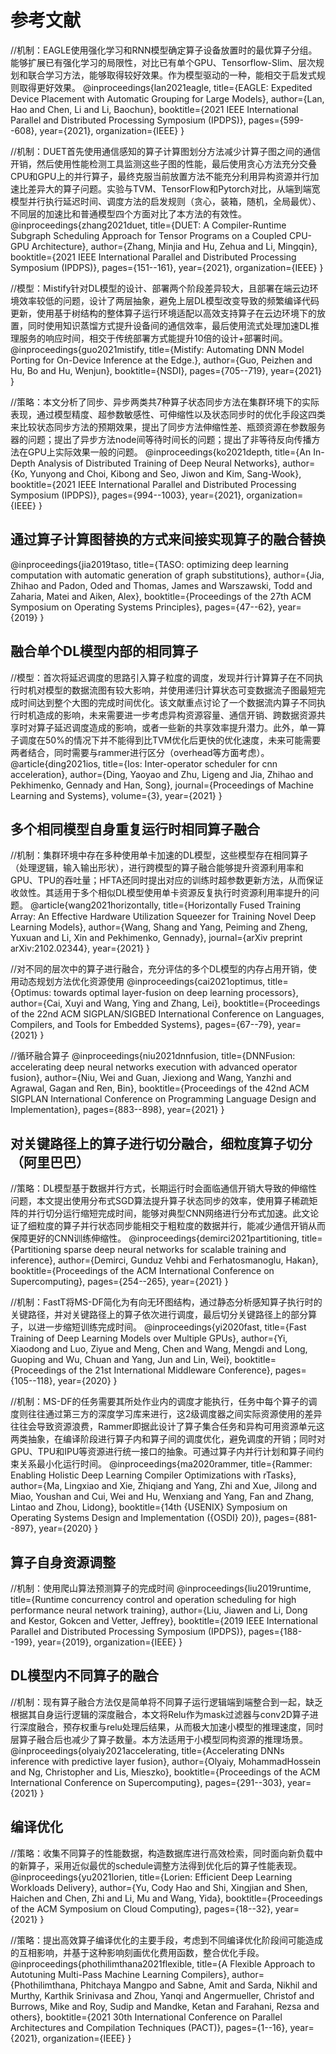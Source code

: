 # 参考文献

//机制：EAGLE使用强化学习和RNN模型确定算子设备放置时的最优算子分组。能够扩展已有强化学习的局限性，对比已有单个GPU、Tensorflow-Slim、层次规划和联合学习方法，能够取得较好效果。作为模型驱动的一种，能相交于启发式规则取得更好效果。
@inproceedings{lan2021eagle,
  title={EAGLE: Expedited Device Placement with Automatic Grouping for Large Models},
  author={Lan, Hao and Chen, Li and Li, Baochun},
  booktitle={2021 IEEE International Parallel and Distributed Processing Symposium (IPDPS)},
  pages={599--608},
  year={2021},
  organization={IEEE}
}


//机制：DUET首先使用通信感知的算子计算图划分方法减少计算子图之间的通信开销，然后使用性能检测工具监测这些子图的性能，最后使用贪心方法充分交叠CPU和GPU上的并行算子，最终克服当前放置方法不能充分利用异构资源并行加速比差异大的算子问题。实验与TVM、TensorFlow和Pytorch对比，从端到端宽模型并行执行延迟时间、调度方法的启发规则（贪心，装箱，随机，全局最优）、不同层的加速比和普通模型四个方面对比了本方法的有效性。
@inproceedings{zhang2021duet,
  title={DUET: A Compiler-Runtime Subgraph Scheduling Approach for Tensor Programs on a Coupled CPU-GPU Architecture},
  author={Zhang, Minjia and Hu, Zehua and Li, Mingqin},
  booktitle={2021 IEEE International Parallel and Distributed Processing Symposium (IPDPS)},
  pages={151--161},
  year={2021},
  organization={IEEE}
}

//模型：Mistify针对DL模型的设计、部署两个阶段差异较大，且部署在端云边环境效率较低的问题，设计了两层抽象，避免上层DL模型改变导致的频繁编译代码更新，使用基于树结构的整体算子运行环境适配以高效支持算子在云边环境下的放置，同时使用知识蒸馏方式提升设备间的通信效率，最后使用流式处理加速DL推理服务的响应时间，相交于传统部署方式能提升10倍的设计+部署时间。
@inproceedings{guo2021mistify,
  title={Mistify: Automating DNN Model Porting for On-Device Inference at the Edge.},
  author={Guo, Peizhen and Hu, Bo and Hu, Wenjun},
  booktitle={NSDI},
  pages={705--719},
  year={2021}
}

//策略：本文分析了同步、异步两类共7种算子状态同步方法在集群环境下的实际表现，通过模型精度、超参数敏感性、可伸缩性以及状态同步时的优化手段这四类来比较状态同步方法的预期效果，提出了同步方法伸缩性差、瓶颈资源在参数服务器的问题；提出了异步方法node间等待时间长的问题；提出了非等待反向传播方法在GPU上实际效果一般的问题。
@inproceedings{ko2021depth,
  title={An In-Depth Analysis of Distributed Training of Deep Neural Networks},
  author={Ko, Yunyong and Choi, Kibong and Seo, Jiwon and Kim, Sang-Wook},
  booktitle={2021 IEEE International Parallel and Distributed Processing Symposium (IPDPS)},
  pages={994--1003},
  year={2021},
  organization={IEEE}
}

## 通过算子计算图替换的方式来间接实现算子的融合替换

@inproceedings{jia2019taso,
  title={TASO: optimizing deep learning computation with automatic generation of graph substitutions},
  author={Jia, Zhihao and Padon, Oded and Thomas, James and Warszawski, Todd and Zaharia, Matei and Aiken, Alex},
  booktitle={Proceedings of the 27th ACM Symposium on Operating Systems Principles},
  pages={47--62},
  year={2019}
}

## 融合单个DL模型内部的相同算子

//模型：首次将延迟调度的思路引入算子粒度的调度，发现并行计算算子在不同执行时机对模型的数据流图有较大影响，并使用递归计算状态可变数据流子图最短完成时间达到整个大图的完成时间优化。该文献重点讨论了一个数据流内算子不同执行时机造成的影响，未来需要进一步考虑异构资源容量、通信开销、跨数据资源共享时对算子延迟调度造成的影响，或者一些新的共享效率提升潜力。此外，单一算子调度在50%的情况下并不能得到比TVM优化后更快的优化速度，未来可能需要两者结合，同时需要与rammer进行区分（overhead等方面考虑）。
@article{ding2021ios,
  title={Ios: Inter-operator scheduler for cnn acceleration},
  author={Ding, Yaoyao and Zhu, Ligeng and Jia, Zhihao and Pekhimenko, Gennady and Han, Song},
  journal={Proceedings of Machine Learning and Systems},
  volume={3},
  year={2021}
}



## 多个相同模型自身重复运行时相同算子融合

//机制：集群环境中存在多种使用单卡加速的DL模型，这些模型存在相同算子（处理逻辑，输入输出形状），进行跨模型的算子融合能够提升资源利用率和GPU、TPU的吞吐量；HFTA还同时提出对应的训练时超参数更新方法，从而保证收敛性。其适用于多个相似DL模型使用单卡资源反复执行时资源利用率提升的问题。
@article{wang2021horizontally,
  title={Horizontally Fused Training Array: An Effective Hardware Utilization Squeezer for Training Novel Deep Learning Models},
  author={Wang, Shang and Yang, Peiming and Zheng, Yuxuan and Li, Xin and Pekhimenko, Gennady},
  journal={arXiv preprint arXiv:2102.02344},
  year={2021}
}

//对不同的层次中的算子进行融合，充分评估的多个DL模型的内存占用开销，使用动态规划方法优化资源使用
@inproceedings{cai2021optimus,
  title={Optimus: towards optimal layer-fusion on deep learning processors},
  author={Cai, Xuyi and Wang, Ying and Zhang, Lei},
  booktitle={Proceedings of the 22nd ACM SIGPLAN/SIGBED International Conference on Languages, Compilers, and Tools for Embedded Systems},
  pages={67--79},
  year={2021}
}

//循环融合算子
@inproceedings{niu2021dnnfusion,
  title={DNNFusion: accelerating deep neural networks execution with advanced operator fusion},
  author={Niu, Wei and Guan, Jiexiong and Wang, Yanzhi and Agrawal, Gagan and Ren, Bin},
  booktitle={Proceedings of the 42nd ACM SIGPLAN International Conference on Programming Language Design and Implementation},
  pages={883--898},
  year={2021}
}

## 对关键路径上的算子进行切分融合，细粒度算子切分（阿里巴巴）

//策略：DL模型基于数据并行方式，长期运行时会面临通信开销大导致的伸缩性问题，本文提出使用分布式SGD算法提升算子状态同步的效率，使用算子稀疏矩阵的并行切分运行缩短完成时间，能够对典型CNN网络进行分布式加速。此文论证了细粒度的算子并行状态同步能相交于粗粒度的数据并行，能减少通信开销从而保障更好的CNN训练伸缩性。
@inproceedings{demirci2021partitioning,
  title={Partitioning sparse deep neural networks for scalable training and inference},
  author={Demirci, Gunduz Vehbi and Ferhatosmanoglu, Hakan},
  booktitle={Proceedings of the ACM International Conference on Supercomputing},
  pages={254--265},
  year={2021}
}

//机制：FastT将MS-DF简化为有向无环图结构，通过静态分析感知算子执行时的关键路径，并对关键路径上的算子依次进行调度，最后切分关键路径上的部分算子，以进一步缩短训练完成时间。
@inproceedings{yi2020fast,
  title={Fast Training of Deep Learning Models over Multiple GPUs},
  author={Yi, Xiaodong and Luo, Ziyue and Meng, Chen and Wang, Mengdi and Long, Guoping and Wu, Chuan and Yang, Jun and Lin, Wei},
  booktitle={Proceedings of the 21st International Middleware Conference},
  pages={105--118},
  year={2020}
}

//机制：MS-DF的任务需要其所处作业内的调度才能执行，任务中每个算子的调度则往往通过第三方的深度学习库来进行，这2级调度器之间实际资源使用的差异往往会导致资源浪费，Rammer即据此设计了算子集合任务和异构可用资源单元这两类抽象，在编译阶段进行算子内和算子间的调度优化，避免调度的开销；同时对GPU、TPU和IPU等资源进行统一接口的抽象。可通过算子内并行计划和算子间约束关系最小化运行时间。
@inproceedings{ma2020rammer,
  title={Rammer: Enabling Holistic Deep Learning Compiler Optimizations with rTasks},
  author={Ma, Lingxiao and Xie, Zhiqiang and Yang, Zhi and Xue, Jilong and Miao, Youshan and Cui, Wei and Hu, Wenxiang and Yang, Fan and Zhang, Lintao and Zhou, Lidong},
  booktitle={14th $\{$USENIX$\}$ Symposium on Operating Systems Design and Implementation ($\{$OSDI$\}$ 20)},
  pages={881--897},
  year={2020}
}

## 算子自身资源调整

//机制：使用爬山算法预测算子的完成时间
@inproceedings{liu2019runtime,
  title={Runtime concurrency control and operation scheduling for high performance neural network training},
  author={Liu, Jiawen and Li, Dong and Kestor, Gokcen and Vetter, Jeffrey},
  booktitle={2019 IEEE International Parallel and Distributed Processing Symposium (IPDPS)},
  pages={188--199},
  year={2019},
  organization={IEEE}
}

## DL模型内不同算子的融合

//机制：现有算子融合方法仅是简单将不同算子运行逻辑端到端整合到一起，缺乏根据其自身运行逻辑的深度融合，本文将Relu作为mask过滤器与conv2D算子进行深度融合，预存权重与relu处理后结果，从而极大加速小模型的推理速度，同时层算子融合后也减少了算子数量。本方法适用于小模型同构资源的推理场景。
@inproceedings{olyaiy2021accelerating,
  title={Accelerating DNNs inference with predictive layer fusion},
  author={Olyaiy, MohammadHossein and Ng, Christopher and Lis, Mieszko},
  booktitle={Proceedings of the ACM International Conference on Supercomputing},
  pages={291--303},
  year={2021}
}

## 编译优化

//策略：收集不同算子的性能数据，构造数据库进行高效检索，同时面向新负载中的新算子，采用近似最优的schedule调整方法得到优化后的算子性能表现。
@inproceedings{yu2021lorien,
  title={Lorien: Efficient Deep Learning Workloads Delivery},
  author={Yu, Cody Hao and Shi, Xingjian and Shen, Haichen and Chen, Zhi and Li, Mu and Wang, Yida},
  booktitle={Proceedings of the ACM Symposium on Cloud Computing},
  pages={18--32},
  year={2021}
}

//策略：提出高效算子编译优化的主要手段，考虑到不同编译优化阶段间可能造成的互相影响，并基于这种影响刻画优化费用函数，整合优化手段。
@inproceedings{phothilimthana2021flexible,
  title={A Flexible Approach to Autotuning Multi-Pass Machine Learning Compilers},
  author={Phothilimthana, Phitchaya Mangpo and Sabne, Amit and Sarda, Nikhil and Murthy, Karthik Srinivasa and Zhou, Yanqi and Angermueller, Christof and Burrows, Mike and Roy, Sudip and Mandke, Ketan and Farahani, Rezsa and others},
  booktitle={2021 30th International Conference on Parallel Architectures and Compilation Techniques (PACT)},
  pages={1--16},
  year={2021},
  organization={IEEE}
}
